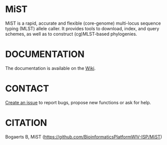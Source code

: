 # MiST

MiST is a rapid, accurate and flexible (core-genome) multi-locus sequence typing (MLST) allele caller.
It provides tools to download, index, and query schemes, as well as to construct (cg)MLST-based phylogenies.

# DOCUMENTATION

The documentation is available on the [Wiki](https://github.com/BioinformaticsPlatformWIV-ISP/MiST/wiki).

# CONTACT
[Create an issue](https://github.com/BioinformaticsPlatformWIV-ISP/MiST/issues) to report bugs, propose new functions 
or ask for help.

# CITATION

Bogaerts B, MiST (https://github.com/BioinformaticsPlatformWIV-ISP/MiST)
